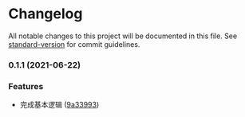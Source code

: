 # Changelog

All notable changes to this project will be documented in this file. See [standard-version](https://github.com/conventional-changelog/standard-version) for commit guidelines.

### 0.1.1 (2021-06-22)


### Features

* 完成基本逻辑 ([9a33993](https://github.com/chenchenwuai/id-validator/commit/9a33993ce39f22d5ccedcfa24b13ee1acfdace85))
